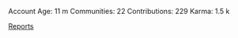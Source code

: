 Account Age: 11 m
Communities: 22
Contributions: 229
Karma: 1.5 k

[Reports](/Reporters/ThomasOG73)
